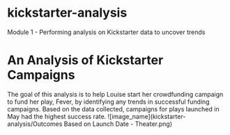 # kickstarter-analysis
Module 1 - Performing analysis on Kickstarter data to uncover trends
# An Analysis of Kickstarter Campaigns
The goal of this analysis is to help Louise start her crowdfunding campaign to fund her play, Fever, by identifying any trends in successful funding campaigns. 
Based on the data collected, campaigns for plays launched in May had the highest success rate. 
![image_name](kickstarter-analysis/Outcomes Based on Launch Date - Theater.png)
